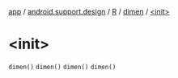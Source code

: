 [app](../../../index.md) / [android.support.design](../../index.md) / [R](../index.md) / [dimen](index.md) / [&lt;init&gt;](.)

# &lt;init&gt;

`dimen()`
`dimen()`
`dimen()`
`dimen()`